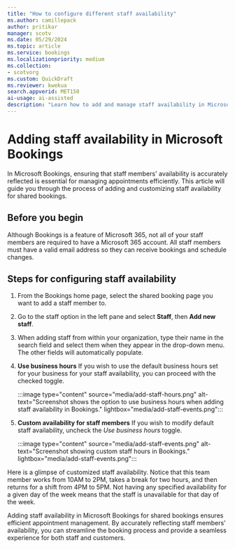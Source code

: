 ```yaml
---  
title: "How to configure different staff availability"  
ms.author: camillepack
author: pritikar
manager: scotv
ms.date: 05/29/2024  
ms.topic: article
ms.service: bookings
ms.localizationpriority: medium
ms.collection:
- scotvorg
ms.custom: QuickDraft  
ms.reviewer: kwekua  
search.appverid: MET150  
ai-usage: ai-assisted 
description: "Learn how to add and manage staff availability in Microsoft Bookings for efficient appointment scheduling." 
---
```


# Adding staff availability in Microsoft Bookings

In Microsoft Bookings, ensuring that staff members' availability is accurately reflected is essential for managing appointments efficiently. This article will guide you through the process of adding and customizing staff availability for shared bookings.

## Before you begin

Although Bookings is a feature of Microsoft 365, not all of your staff members are required to have a Microsoft 365 account. All staff members must have a valid email address so they can receive bookings and schedule changes.

## Steps for configuring staff availability

1. From the Bookings home page, select the shared booking page you want to add a staff member to.
2. Go to the staff option in the left pane and select **Staff**, then **Add new staff**.
3. When adding staff from within your organization, type their name in the search field and select them when they appear in the drop-down menu. The other fields will automatically populate.
4. **Use business hours** If you wish to use the default business hours set for your business for your staff availability, you can proceed with the checked toggle.

   :::image type="content" source="media/add-staff-hours.png" alt-text="Screenshot shows the option to use business hours when adding staff availability in Bookings." lightbox="media/add-staff-events.png":::

5. **Custom availability for staff members** If you wish to modify default staff availability, uncheck the *Use business hours* toggle.

   :::image type="content" source="media/add-staff-events.png" alt-text="Screenshot showing custom staff hours in Bookings." lightbox="media/add-staff-events.png":::

Here is a glimpse of customized staff availability. Notice that this team member works from 10AM to 2PM, takes a break for two hours, and then returns for a shift from 4PM to 5PM. Not having any specified availability for a given day of the week means that the staff is unavailable for that day of the week.  

Adding staff availability in Microsoft Bookings for shared bookings ensures efficient appointment management. By accurately reflecting staff members' availability, you can streamline the booking process and provide a seamless experience for both staff and customers.
